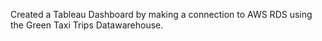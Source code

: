 Created a Tableau Dashboard by making a connection to AWS RDS using the Green Taxi Trips Datawarehouse.
